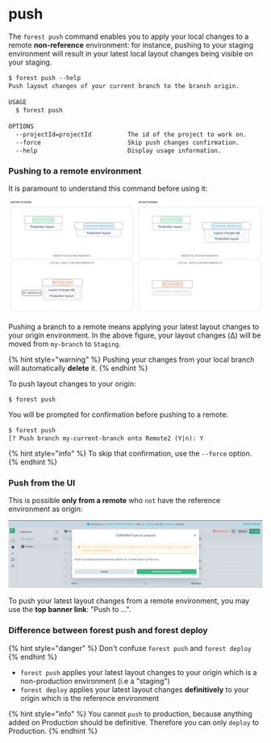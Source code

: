 # push

The `forest push` command enables you to apply your local changes to a remote **non-reference** environment: for instance, pushing to your staging environment will result in your latest local layout changes being visible on your staging.

```
$ forest push --help
Push layout changes of your current branch to the branch origin.

USAGE
  $ forest push

OPTIONS
  --projectId=projectId          The id of the project to work on.
  --force                        Skip push changes confirmation.
  --help                         Display usage information.
```

### Pushing to a remote environment

It is paramount to understand this command before using it:

![](<../../../../.gitbook/assets/image (427).png>)

Pushing a branch to a remote means applying your latest layout changes to your origin environment. In the above figure, your layout changes (Δ) will be moved from `my-branch` to `Staging`.

{% hint style="warning" %}
Pushing your changes from your local branch will automatically **delete** it.
{% endhint %}

To push layout changes to your origin:

```
$ forest push
```

You will be prompted for confirmation before pushing to a remote:

```
$ forest push
[? Push branch my-current-branch onto Remote2 (Y|n): Y
```

{% hint style="info" %}
To skip that confirmation, use the `--force` option.
{% endhint %}

### Push from the UI

This is possible **only from a remote** who `not` have the reference environment as origin:

![](<../../../../.gitbook/assets/modal-push-layout-changes.png>)

To push your latest layout changes from a remote environment, you may use the **top banner link**: "Push to ...".

### Difference between forest push and forest deploy

{% hint style="danger" %}
Don't confuse `forest push` and `forest deploy`
{% endhint %}

* `forest push` applies your latest layout changes to your origin which is a non-production environment (i.e a "staging")
* `forest deploy` applies your latest layout changes **definitively** to your origin which is the reference environment

{% hint style="info" %}
You cannot `push` to production, because anything added on Production should be definitive. Therefore you can only `deploy` to Production.
{% endhint %}
